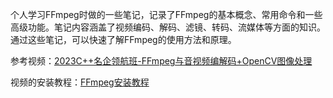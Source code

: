个人学习FFmpeg时做的一些笔记，记录了FFmpeg的基本概念、常用命令和一些高级功能。笔记内容涵盖了视频编码、解码、滤镜、转码、流媒体等方面的知识。通过这些笔记，可以快速了解FFmpeg的使用方法和原理。

参考视频：[2023C++名企领航班-FFmpeg与音视频编解码+OpenCV图像处理](https://www.bilibili.com/video/BV1DB4y1o7XX?spm_id_from=333.788.videopod.episodes&vd_source=4f1c34c711e7ec1d5bca2f62af5665d4)

视频的安装教程：[FFmpeg安装教程](./notes/安装教程.md)